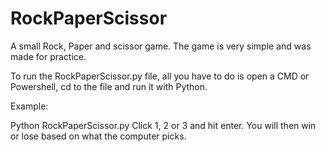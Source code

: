 # RockPaperScissor
A small Rock, Paper and scissor game. The game is very simple and was made for practice.

To run the RockPaperScissor.py file, all you have to do is open a CMD or Powershell, cd to the file and run it with Python.

Example:

Python RockPaperScissor.py
Click 1, 2 or 3 and hit enter.
You will then win or lose based on what the computer picks.
